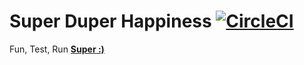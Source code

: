 
# Super Duper Happiness [![CircleCI](https://circleci.com/gh/hmwoliul/super-duper-happiness/tree/master.svg?style=svg)](https://circleci.com/gh/hmwoliul/super-duper-happiness/tree/master)


Fun, Test, Run **[Super :)](https://supertut.herokuapp.com/)**
